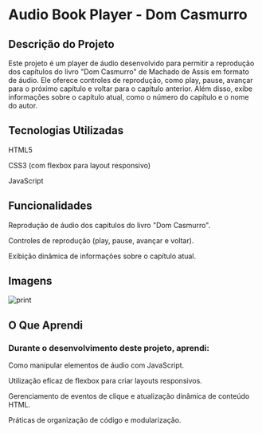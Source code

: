 # Audio Book Player - Dom Casmurro

## Descrição do Projeto

Este projeto é um player de áudio desenvolvido para permitir a reprodução dos capítulos do livro "Dom Casmurro" de Machado de Assis em formato de áudio. Ele oferece controles de reprodução, como play, pause, avançar para o próximo capítulo e voltar para o capítulo anterior. Além disso, exibe informações sobre o capítulo atual, como o número do capítulo e o nome do autor.

## Tecnologias Utilizadas

HTML5

CSS3 (com flexbox para layout responsivo)

JavaScript

## Funcionalidades

Reprodução de áudio dos capítulos do livro "Dom Casmurro".

Controles de reprodução (play, pause, avançar e voltar).

Exibição dinâmica de informações sobre o capítulo atual.

## Imagens

![print](https://github.com/PedroNunes22/projeto-audioBook/assets/119435629/d8ea5c8d-0e2b-4175-bce2-9720b299e883)


## O Que Aprendi

### Durante o desenvolvimento deste projeto, aprendi:

Como manipular elementos de áudio com JavaScript.

Utilização eficaz de flexbox para criar layouts responsivos.

Gerenciamento de eventos de clique e atualização dinâmica de conteúdo HTML.

Práticas de organização de código e modularização.
